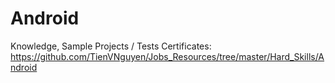 # Android
Knowledge, Sample Projects / Tests
Certificates: https://github.com/TienVNguyen/Jobs_Resources/tree/master/Hard_Skills/Android
